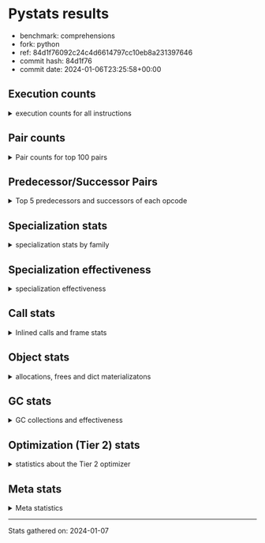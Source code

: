 
# Pystats results

- benchmark: comprehensions
- fork: python
- ref: 84d1f76092c24c4d6614797cc10eb8a231397646
- commit hash: 84d1f76
- commit date: 2024-01-06T23:25:58+00:00

## Execution counts

<details>
<summary> execution counts for all instructions </summary>

|Name | Count | Self | Cumulative | Miss ratio | 
|---|---:|---:|---:|---:|
| LOAD_FAST | 133,374,960 | 13.9% | 13.9% |  |
| FOR_ITER_LIST | 92,091,040 | 9.6% | 23.5% |  |
| JUMP_BACKWARD | 78,985,440 | 8.2% | 31.8% |  |
| STORE_FAST_LOAD_FAST | 72,427,760 | 7.6% | 39.3% |  |
| LOAD_ATTR_INSTANCE_VALUE | 68,823,020 | 7.2% | 46.5% |  |
| LIST_APPEND | 53,094,640 | 5.5% | 52.1% |  |
| LOAD_ATTR_METHOD_NO_DICT | 35,718,980 | 3.7% | 55.8% |  |
| CALL_METHOD_DESCRIPTOR_FAST | 35,389,420 | 3.7% | 59.5% |  |
| RESUME_CHECK | 24,251,240 | 2.5% | 62.0% |  |
| STORE_FAST | 21,637,120 | 2.3% | 64.3% |  |
| SWAP | 21,303,040 | 2.2% | 66.5% |  |
| CALL_PY_EXACT_ARGS | 19,988,700 | 2.1% | 68.6% |  |
| BINARY_SUBSCR_DICT | 17,695,140 | 1.8% | 70.4% |  |
| POP_JUMP_IF_TRUE | 17,367,120 | 1.8% | 72.2% |  |
| POP_JUMP_IF_FALSE | 16,056,320 | 1.7% | 73.9% |  |
| TO_BOOL_BOOL | 15,728,600 | 1.6% | 75.6% |  |
| POP_TOP | 14,418,740 | 1.5% | 77.1% |  |
| RETURN_VALUE | 14,092,600 | 1.5% | 78.5% |  |
| LOAD_ATTR_METHOD_WITH_VALUES | 14,090,180 | 1.5% | 80.0% |  |
| GET_ITER | 13,438,880 | 1.4% | 81.4% |  |
| LOAD_CONST | 12,461,440 | 1.3% | 82.7% |  |
| LOAD_FAST_LOAD_FAST | 12,141,440 | 1.3% | 84.0% |  |
| LOAD_GLOBAL_BUILTIN | 12,124,280 | 1.3% | 85.2% |  |
| MAP_ADD | 11,796,480 | 1.2% | 86.5% |  |
| INTERPRETER_EXIT | 9,830,700 | 1.0% | 87.5% |  |
| TO_BOOL_ALWAYS_TRUE | 9,584,560 | 1.0% | 88.5% | 45.3% |
| YIELD_VALUE | 9,503,200 | 1.0% | 89.5% |  |
| LOAD_GLOBAL_MODULE | 8,194,320 | 0.9% | 90.3% |  |
| TO_BOOL_NONE | 7,946,280 | 0.8% | 91.2% | 54.6% |
| LOAD_ATTR | 7,868,060 | 0.8% | 92.0% |  |
| COMPARE_OP | 7,866,560 | 0.8% | 92.8% |  |
| LOAD_FAST_AND_CLEAR | 7,866,240 | 0.8% | 93.6% |  |
| COPY | 7,864,320 | 0.8% | 94.5% |  |
| BUILD_LIST | 7,211,040 | 0.8% | 95.2% |  |
| CALL_LEN | 6,225,940 | 0.6% | 95.9% |  |
| COMPARE_OP_INT | 6,225,940 | 0.6% | 96.5% |  |
| BINARY_SUBSCR | 5,902,020 | 0.6% | 97.1% |  |
| MAKE_FUNCTION | 5,898,480 | 0.6% | 97.7% |  |
| RETURN_GENERATOR | 5,898,480 | 0.6% | 98.4% |  |
| BUILD_TUPLE | 5,898,480 | 0.6% | 99.0% |  |
| CALL_BUILTIN_O | 5,898,220 | 0.6% | 99.6% |  |
| STORE_ATTR_INSTANCE_VALUE | 994,380 | 0.1% | 99.7% |  |
| RETURN_CONST | 985,200 | 0.1% | 99.8% |  |
| BUILD_MAP | 655,360 | 0.1% | 99.9% |  |
| EXIT_INIT_CHECK | 329,560 | 0.0% | 99.9% |  |
| CALL_ALLOC_AND_ENTER_INIT | 329,560 | 0.0% | 99.9% |  |
| FOR_ITER_RANGE | 328,040 | 0.0% | 100.0% |  |
| CALL_METHOD_DESCRIPTOR_FAST_WITH_KEYWORDS | 327,660 | 0.0% | 100.0% |  |
| FOR_ITER_TUPLE | 4,280 | 0.0% | 100.0% |  |
| BINARY_OP_ADD_INT | 3,800 | 0.0% | 100.0% |  |
| BUILD_SLICE | 1,920 | 0.0% | 100.0% |  |
| CALL_LIST_APPEND | 1,900 | 0.0% | 100.0% |  |
| LOAD_DEREF | 960 | 0.0% | 100.0% |  |
| CALL | 940 | 0.0% | 100.0% |  |
| FOR_ITER_GEN | 700 | 0.0% | 100.0% |  |
| LOAD_GLOBAL | 560 | 0.0% | 100.0% |  |
| FOR_ITER | 520 | 0.0% | 100.0% |  |
| PUSH_NULL | 400 | 0.0% | 100.0% |  |
| STORE_ATTR | 360 | 0.0% | 100.0% |  |
| COPY_FREE_VARS | 320 | 0.0% | 100.0% |  |
| END_FOR | 240 | 0.0% | 100.0% |  |
| MAKE_CELL | 240 | 0.0% | 100.0% |  |
| SET_FUNCTION_ATTRIBUTE | 240 | 0.0% | 100.0% |  |
| RESUME | 200 | 0.0% | 100.0% |  |
| LOAD_ATTR_MODULE | 180 | 0.0% | 100.0% |  |
| CALL_FUNCTION_EX | 160 | 0.0% | 100.0% |  |
| TO_BOOL | 120 | 0.0% | 100.0% |  |
| BINARY_OP | 120 | 0.0% | 100.0% |  |
| CALL_BUILTIN_CLASS | 120 | 0.0% | 100.0% |  |
| NOP | 80 | 0.0% | 100.0% |  |
| CALL_INTRINSIC_1 | 80 | 0.0% | 100.0% |  |
| LIST_EXTEND | 80 | 0.0% | 100.0% |  |
| BINARY_OP_SUBTRACT_FLOAT | 60 | 0.0% | 100.0% |  |


</details>

## Pair counts

<details>
<summary> Pair counts for top 100 pairs </summary>

|Pair | Count | Self | Cumulative | 
|---|---:|---:|---:|
| JUMP_BACKWARD FOR_ITER_LIST | 78,654,020 | 8.2% | 8.2% |
| FOR_ITER_LIST STORE_FAST_LOAD_FAST | 72,427,660 | 7.6% | 15.8% |
| LIST_APPEND JUMP_BACKWARD | 53,094,640 | 5.5% | 21.3% |
| LOAD_FAST LOAD_ATTR_INSTANCE_VALUE | 51,117,720 | 5.3% | 26.6% |
| CALL_METHOD_DESCRIPTOR_FAST LIST_APPEND | 35,389,420 | 3.7% | 30.3% |
| LOAD_ATTR_METHOD_NO_DICT LOAD_FAST | 35,389,420 | 3.7% | 34.0% |
| LOAD_FAST CALL_METHOD_DESCRIPTOR_FAST | 35,389,400 | 3.7% | 37.7% |
| STORE_FAST_LOAD_FAST LOAD_ATTR_METHOD_NO_DICT | 35,389,400 | 3.7% | 41.4% |
| LOAD_ATTR_INSTANCE_VALUE LOAD_FAST | 17,694,660 | 1.8% | 43.3% |
| TO_BOOL_BOOL POP_JUMP_IF_FALSE | 15,728,600 | 1.6% | 44.9% |
| RESUME_CHECK LOAD_FAST | 14,090,660 | 1.5% | 46.4% |
| CALL_PY_EXACT_ARGS RESUME_CHECK | 14,090,240 | 1.5% | 47.8% |
| STORE_FAST LOAD_FAST | 13,438,800 | 1.4% | 49.3% |
| FOR_ITER_LIST STORE_FAST | 13,109,540 | 1.4% | 50.6% |
| MAP_ADD JUMP_BACKWARD | 11,796,480 | 1.2% | 51.9% |
| LOAD_FAST_LOAD_FAST LOAD_ATTR_INSTANCE_VALUE | 11,796,400 | 1.2% | 53.1% |
| LOAD_ATTR_INSTANCE_VALUE BINARY_SUBSCR_DICT | 11,796,400 | 1.2% | 54.3% |
| POP_JUMP_IF_TRUE LOAD_FAST | 9,502,800 | 1.0% | 55.3% |
| YIELD_VALUE INTERPRETER_EXIT | 9,502,740 | 1.0% | 56.3% |
| LOAD_ATTR_INSTANCE_VALUE YIELD_VALUE | 9,502,700 | 1.0% | 57.3% |
| TO_BOOL_ALWAYS_TRUE POP_JUMP_IF_TRUE | 9,502,660 | 1.0% | 58.3% |
| STORE_FAST_LOAD_FAST TO_BOOL_ALWAYS_TRUE | 9,502,640 | 1.0% | 59.3% |
| LOAD_ATTR_METHOD_WITH_VALUES LOAD_FAST | 8,191,960 | 0.9% | 60.1% |
| LOAD_FAST CALL_PY_EXACT_ARGS | 8,191,920 | 0.9% | 61.0% |
| STORE_FAST_LOAD_FAST TO_BOOL_NONE | 7,864,360 | 0.8% | 61.8% |
| LOAD_GLOBAL_MODULE LOAD_ATTR | 7,864,360 | 0.8% | 62.6% |
| TO_BOOL_NONE POP_JUMP_IF_TRUE | 7,864,360 | 0.8% | 63.4% |
| LOAD_ATTR COMPARE_OP | 7,864,340 | 0.8% | 64.3% |
| COMPARE_OP COPY | 7,864,320 | 0.8% | 65.1% |
| POP_JUMP_IF_TRUE JUMP_BACKWARD | 7,864,320 | 0.8% | 65.9% |
| RETURN_VALUE TO_BOOL_BOOL | 7,864,280 | 0.8% | 66.7% |
| COPY TO_BOOL_BOOL | 7,864,280 | 0.8% | 67.5% |
| STORE_FAST_LOAD_FAST LOAD_ATTR_METHOD_WITH_VALUES | 7,864,280 | 0.8% | 68.4% |
| LOAD_ATTR_INSTANCE_VALUE LOAD_GLOBAL_MODULE | 7,864,280 | 0.8% | 69.2% |
| GET_ITER LOAD_FAST_AND_CLEAR | 7,538,560 | 0.8% | 70.0% |
| LOAD_FAST_AND_CLEAR SWAP | 7,538,560 | 0.8% | 70.8% |
| SWAP FOR_ITER_LIST | 7,538,400 | 0.8% | 71.5% |
| LOAD_FAST GET_ITER | 7,536,720 | 0.8% | 72.3% |
| BUILD_LIST SWAP | 6,883,200 | 0.7% | 73.1% |
| SWAP BUILD_LIST | 6,883,200 | 0.7% | 73.8% |
| SWAP STORE_FAST | 6,225,920 | 0.6% | 74.4% |
| FOR_ITER_LIST SWAP | 6,225,920 | 0.6% | 75.1% |
| LOAD_FAST LOAD_ATTR_METHOD_WITH_VALUES | 6,225,840 | 0.6% | 75.7% |
| STORE_FAST_LOAD_FAST LOAD_ATTR_INSTANCE_VALUE | 5,908,640 | 0.6% | 76.3% |
| LOAD_FAST LOAD_CONST | 5,904,000 | 0.6% | 77.0% |
| LOAD_CONST MAKE_FUNCTION | 5,898,480 | 0.6% | 77.6% |
| POP_TOP RESUME_CHECK | 5,898,460 | 0.6% | 78.2% |
| LOAD_FAST FOR_ITER_LIST | 5,898,460 | 0.6% | 78.8% |
| GET_ITER CALL_PY_EXACT_ARGS | 5,898,440 | 0.6% | 79.4% |
| LOAD_GLOBAL_BUILTIN LOAD_CONST | 5,898,280 | 0.6% | 80.0% |
| CACHE POP_TOP | 5,898,260 | 0.6% | 80.6% |
| BINARY_SUBSCR BINARY_SUBSCR_DICT | 5,898,260 | 0.6% | 81.3% |
| MAKE_FUNCTION LOAD_FAST | 5,898,240 | 0.6% | 81.9% |
| BUILD_TUPLE LIST_APPEND | 5,898,240 | 0.6% | 82.5% |
| LOAD_CONST BINARY_SUBSCR | 5,898,240 | 0.6% | 83.1% |
| LOAD_FAST LIST_APPEND | 5,898,240 | 0.6% | 83.7% |
| LOAD_FAST MAP_ADD | 5,898,240 | 0.6% | 84.3% |
| POP_JUMP_IF_FALSE LOAD_FAST | 5,898,240 | 0.6% | 85.0% |
| STORE_FAST MAP_ADD | 5,898,240 | 0.6% | 85.6% |
| STORE_FAST_LOAD_FAST LOAD_FAST | 5,898,240 | 0.6% | 86.2% |
| RESUME_CHECK LOAD_GLOBAL_BUILTIN | 5,898,240 | 0.6% | 86.8% |
| BINARY_SUBSCR_DICT LIST_APPEND | 5,898,220 | 0.6% | 87.4% |
| CALL_BUILTIN_O RETURN_VALUE | 5,898,220 | 0.6% | 88.0% |
| CALL_LEN LOAD_FAST | 5,898,220 | 0.6% | 88.7% |
| CALL_PY_EXACT_ARGS RETURN_GENERATOR | 5,898,220 | 0.6% | 89.3% |
| COMPARE_OP_INT LOAD_FAST | 5,898,220 | 0.6% | 89.9% |
| LOAD_ATTR_INSTANCE_VALUE GET_ITER | 5,898,220 | 0.6% | 90.5% |
| LOAD_ATTR_INSTANCE_VALUE BUILD_TUPLE | 5,898,220 | 0.6% | 91.1% |
| LOAD_ATTR_METHOD_WITH_VALUES LOAD_FAST_LOAD_FAST | 5,898,220 | 0.6% | 91.7% |
| LOAD_GLOBAL_BUILTIN LOAD_FAST_LOAD_FAST | 5,898,220 | 0.6% | 92.3% |
| RETURN_GENERATOR CALL_BUILTIN_O | 5,898,200 | 0.6% | 93.0% |
| RETURN_VALUE LOAD_GLOBAL_BUILTIN | 5,898,200 | 0.6% | 93.6% |
| BINARY_SUBSCR_DICT CALL_LEN | 5,898,200 | 0.6% | 94.2% |
| BINARY_SUBSCR_DICT CALL_PY_EXACT_ARGS | 5,898,200 | 0.6% | 94.8% |
| LOAD_ATTR_INSTANCE_VALUE COMPARE_OP_INT | 5,898,200 | 0.6% | 95.4% |
| POP_TOP LOAD_FAST | 4,259,860 | 0.4% | 95.9% |
| POP_TOP JUMP_BACKWARD | 3,932,640 | 0.4% | 96.3% |
| RESUME_CHECK POP_TOP | 3,932,620 | 0.4% | 96.7% |
| POP_JUMP_IF_FALSE POP_TOP | 3,932,160 | 0.4% | 97.1% |
| POP_JUMP_IF_FALSE RETURN_VALUE | 3,932,160 | 0.4% | 97.5% |
| CACHE RESUME_CHECK | 3,932,140 | 0.4% | 97.9% |
| LOAD_ATTR_INSTANCE_VALUE RETURN_VALUE | 3,932,140 | 0.4% | 98.3% |
| POP_JUMP_IF_FALSE JUMP_BACKWARD | 2,293,760 | 0.2% | 98.6% |
| STORE_FAST STORE_FAST | 1,640,320 | 0.2% | 98.7% |
| BUILD_MAP SWAP | 655,360 | 0.1% | 98.8% |
| SWAP BUILD_MAP | 655,360 | 0.1% | 98.9% |
| LOAD_FAST STORE_ATTR_INSTANCE_VALUE | 655,280 | 0.1% | 98.9% |
| LOAD_FAST_LOAD_FAST STORE_ATTR_INSTANCE_VALUE | 338,920 | 0.0% | 99.0% |
| LOAD_CONST LOAD_FAST | 329,600 | 0.0% | 99.0% |
| EXIT_INIT_CHECK RETURN_VALUE | 329,560 | 0.0% | 99.0% |
| RETURN_CONST EXIT_INIT_CHECK | 329,560 | 0.0% | 99.1% |
| CALL_ALLOC_AND_ENTER_INIT RESUME_CHECK | 329,560 | 0.0% | 99.1% |
| RESUME_CHECK LOAD_FAST_LOAD_FAST | 329,560 | 0.0% | 99.2% |
| STORE_ATTR_INSTANCE_VALUE RETURN_CONST | 329,560 | 0.0% | 99.2% |
| LOAD_FAST LOAD_ATTR_METHOD_NO_DICT | 329,520 | 0.0% | 99.2% |
| STORE_FAST LOAD_GLOBAL_MODULE | 327,920 | 0.0% | 99.3% |
| FOR_ITER_LIST RETURN_CONST | 327,920 | 0.0% | 99.3% |
| JUMP_BACKWARD FOR_ITER_RANGE | 327,880 | 0.0% | 99.3% |
| FOR_ITER_RANGE STORE_FAST | 327,880 | 0.0% | 99.4% |
| LOAD_GLOBAL_BUILTIN LOAD_FAST | 327,780 | 0.0% | 99.4% |


</details>

## Predecessor/Successor Pairs

<details>
<summary> Top 5 predecessors and successors of each opcode </summary>

### CACHE

<details>
<summary> Successors and predecessors for CACHE </summary>

|Successors | Count | Percentage | 
|---|---:|---:|
| POP_TOP | 5,898,260 | 60.0% |
| RESUME_CHECK | 3,932,140 | 40.0% |
| MAKE_CELL | 240 | 0.0% |
| RESUME | 60 | 0.0% |


</details>

### BINARY_SUBSCR

<details>
<summary> Successors and predecessors for BINARY_SUBSCR </summary>

|Predecessors | Count | Percentage | 
|---|---:|---:|
| LOAD_CONST | 5,898,240 | 99.9% |
| BUILD_SLICE | 1,920 | 0.0% |
| BINARY_SUBSCR | 1,780 | 0.0% |
| LOAD_ATTR | 40 | 0.0% |
| LOAD_ATTR_INSTANCE_VALUE | 40 | 0.0% |

|Successors | Count | Percentage | 
|---|---:|---:|
| BINARY_SUBSCR_DICT | 5,898,260 | 99.9% |
| GET_ITER | 1,920 | 0.0% |
| BINARY_SUBSCR | 1,780 | 0.0% |
| CALL | 40 | 0.0% |
| LIST_APPEND | 20 | 0.0% |


</details>

### END_FOR

<details>
<summary> Successors and predecessors for END_FOR </summary>

|Predecessors | Count | Percentage | 
|---|---:|---:|
| RETURN_CONST | 240 | 100.0% |

|Successors | Count | Percentage | 
|---|---:|---:|
| JUMP_BACKWARD | 240 | 100.0% |


</details>

### EXIT_INIT_CHECK

<details>
<summary> Successors and predecessors for EXIT_INIT_CHECK </summary>

|Predecessors | Count | Percentage | 
|---|---:|---:|
| RETURN_CONST | 329,560 | 100.0% |

|Successors | Count | Percentage | 
|---|---:|---:|
| RETURN_VALUE | 329,560 | 100.0% |


</details>

### GET_ITER

<details>
<summary> Successors and predecessors for GET_ITER </summary>

|Predecessors | Count | Percentage | 
|---|---:|---:|
| LOAD_FAST | 7,536,720 | 56.1% |
| LOAD_ATTR_INSTANCE_VALUE | 5,898,220 | 43.9% |
| BINARY_SUBSCR | 1,920 | 0.0% |
| LOAD_CONST | 1,440 | 0.0% |
| LOAD_ATTR | 260 | 0.0% |

|Successors | Count | Percentage | 
|---|---:|---:|
| LOAD_FAST_AND_CLEAR | 7,538,560 | 56.1% |
| CALL_PY_EXACT_ARGS | 5,898,440 | 43.9% |
| FOR_ITER_TUPLE | 1,400 | 0.0% |
| FOR_ITER_GEN | 220 | 0.0% |
| FOR_ITER_RANGE | 120 | 0.0% |


</details>

### INTERPRETER_EXIT

<details>
<summary> Successors and predecessors for INTERPRETER_EXIT </summary>

|Predecessors | Count | Percentage | 
|---|---:|---:|
| YIELD_VALUE | 9,502,740 | 96.7% |
| RETURN_CONST | 327,720 | 3.3% |
| RETURN_VALUE | 240 | 0.0% |


</details>

### MAKE_FUNCTION

<details>
<summary> Successors and predecessors for MAKE_FUNCTION </summary>

|Predecessors | Count | Percentage | 
|---|---:|---:|
| LOAD_CONST | 5,898,480 | 100.0% |

|Successors | Count | Percentage | 
|---|---:|---:|
| LOAD_FAST | 5,898,240 | 100.0% |
| SET_FUNCTION_ATTRIBUTE | 240 | 0.0% |


</details>

### NOP

<details>
<summary> Successors and predecessors for NOP </summary>

|Predecessors | Count | Percentage | 
|---|---:|---:|
| POP_TOP | 80 | 100.0% |

|Successors | Count | Percentage | 
|---|---:|---:|
| LOAD_DEREF | 80 | 100.0% |


</details>

### POP_TOP

<details>
<summary> Successors and predecessors for POP_TOP </summary>

|Predecessors | Count | Percentage | 
|---|---:|---:|
| CACHE | 5,898,260 | 40.9% |
| RESUME_CHECK | 3,932,620 | 27.3% |
| POP_JUMP_IF_FALSE | 3,932,160 | 27.3% |
| RETURN_CONST | 327,680 | 2.3% |
| CALL_METHOD_DESCRIPTOR_FAST_WITH_KEYWORDS | 327,660 | 2.3% |

|Successors | Count | Percentage | 
|---|---:|---:|
| RESUME_CHECK | 5,898,460 | 40.9% |
| LOAD_FAST | 4,259,860 | 29.5% |
| JUMP_BACKWARD | 3,932,640 | 27.3% |
| RETURN_CONST | 327,680 | 2.3% |
| NOP | 80 | 0.0% |


</details>

### PUSH_NULL

<details>
<summary> Successors and predecessors for PUSH_NULL </summary>

|Predecessors | Count | Percentage | 
|---|---:|---:|
| LOAD_ATTR_MODULE | 180 | 45.0% |
| LOAD_DEREF | 160 | 40.0% |
| LOAD_ATTR | 60 | 15.0% |

|Successors | Count | Percentage | 
|---|---:|---:|
| CALL | 240 | 60.0% |
| LOAD_FAST | 160 | 40.0% |


</details>

### RETURN_GENERATOR

<details>
<summary> Successors and predecessors for RETURN_GENERATOR </summary>

|Predecessors | Count | Percentage | 
|---|---:|---:|
| CALL_PY_EXACT_ARGS | 5,898,220 | 100.0% |
| COPY_FREE_VARS | 240 | 0.0% |
| CALL | 20 | 0.0% |

|Successors | Count | Percentage | 
|---|---:|---:|
| CALL_BUILTIN_O | 5,898,200 | 100.0% |
| RETURN_VALUE | 240 | 0.0% |
| CALL | 40 | 0.0% |


</details>

### RETURN_VALUE

<details>
<summary> Successors and predecessors for RETURN_VALUE </summary>

|Predecessors | Count | Percentage | 
|---|---:|---:|
| CALL_BUILTIN_O | 5,898,220 | 41.9% |
| POP_JUMP_IF_FALSE | 3,932,160 | 27.9% |
| LOAD_ATTR_INSTANCE_VALUE | 3,932,140 | 27.9% |
| EXIT_INIT_CHECK | 329,560 | 2.3% |
| RETURN_GENERATOR | 240 | 0.0% |

|Successors | Count | Percentage | 
|---|---:|---:|
| TO_BOOL_BOOL | 7,864,280 | 55.8% |
| LOAD_GLOBAL_BUILTIN | 5,898,200 | 41.9% |
| STORE_FAST | 327,740 | 2.3% |
| CALL_LIST_APPEND | 1,880 | 0.0% |
| INTERPRETER_EXIT | 240 | 0.0% |


</details>

### TO_BOOL

<details>
<summary> Successors and predecessors for TO_BOOL </summary>

|Predecessors | Count | Percentage | 
|---|---:|---:|
| RETURN_VALUE | 40 | 33.3% |
| COPY | 40 | 33.3% |
| STORE_FAST_LOAD_FAST | 40 | 33.3% |

|Successors | Count | Percentage | 
|---|---:|---:|
| POP_JUMP_IF_FALSE | 40 | 33.3% |
| TO_BOOL_BOOL | 40 | 33.3% |
| POP_JUMP_IF_TRUE | 20 | 16.7% |
| TO_BOOL_NONE | 20 | 16.7% |


</details>

### BINARY_OP

<details>
<summary> Successors and predecessors for BINARY_OP </summary>

|Predecessors | Count | Percentage | 
|---|---:|---:|
| LOAD_CONST | 80 | 66.7% |
| LOAD_FAST | 40 | 33.3% |

|Successors | Count | Percentage | 
|---|---:|---:|
| BINARY_OP_ADD_INT | 40 | 33.3% |
| RETURN_VALUE | 20 | 16.7% |
| BUILD_SLICE | 20 | 16.7% |
| STORE_FAST | 20 | 16.7% |
| BINARY_OP_SUBTRACT_FLOAT | 20 | 16.7% |


</details>

### BUILD_LIST

<details>
<summary> Successors and predecessors for BUILD_LIST </summary>

|Predecessors | Count | Percentage | 
|---|---:|---:|
| SWAP | 6,883,200 | 95.5% |
| STORE_ATTR_INSTANCE_VALUE | 327,660 | 4.5% |
| LOAD_FAST | 80 | 0.0% |
| STORE_FAST | 80 | 0.0% |
| STORE_ATTR | 20 | 0.0% |

|Successors | Count | Percentage | 
|---|---:|---:|
| SWAP | 6,883,200 | 95.5% |
| LOAD_FAST | 327,680 | 4.5% |
| LOAD_DEREF | 80 | 0.0% |
| STORE_FAST | 80 | 0.0% |


</details>

### BUILD_MAP

<details>
<summary> Successors and predecessors for BUILD_MAP </summary>

|Predecessors | Count | Percentage | 
|---|---:|---:|
| SWAP | 655,360 | 100.0% |

|Successors | Count | Percentage | 
|---|---:|---:|
| SWAP | 655,360 | 100.0% |


</details>

### BUILD_SLICE

<details>
<summary> Successors and predecessors for BUILD_SLICE </summary>

|Predecessors | Count | Percentage | 
|---|---:|---:|
| BINARY_OP_ADD_INT | 1,900 | 99.0% |
| BINARY_OP | 20 | 1.0% |

|Successors | Count | Percentage | 
|---|---:|---:|
| BINARY_SUBSCR | 1,920 | 100.0% |


</details>

### BUILD_TUPLE

<details>
<summary> Successors and predecessors for BUILD_TUPLE </summary>

|Predecessors | Count | Percentage | 
|---|---:|---:|
| LOAD_ATTR_INSTANCE_VALUE | 5,898,220 | 100.0% |
| LOAD_FAST | 240 | 0.0% |
| LOAD_ATTR | 20 | 0.0% |

|Successors | Count | Percentage | 
|---|---:|---:|
| LIST_APPEND | 5,898,240 | 100.0% |
| LOAD_CONST | 240 | 0.0% |


</details>

### CALL

<details>
<summary> Successors and predecessors for CALL </summary>

|Predecessors | Count | Percentage | 
|---|---:|---:|
| PUSH_NULL | 240 | 25.5% |
| LOAD_FAST | 240 | 25.5% |
| CALL | 80 | 8.5% |
| BINARY_SUBSCR | 40 | 4.3% |
| GET_ITER | 40 | 4.3% |

|Successors | Count | Percentage | 
|---|---:|---:|
| POP_TOP | 120 | 12.8% |
| STORE_FAST | 120 | 12.8% |
| LOAD_FAST | 100 | 10.6% |
| CALL_PY_EXACT_ARGS | 100 | 10.6% |
| CALL | 80 | 8.5% |


</details>

### CALL_FUNCTION_EX

<details>
<summary> Successors and predecessors for CALL_FUNCTION_EX </summary>

|Predecessors | Count | Percentage | 
|---|---:|---:|
| CALL_INTRINSIC_1 | 80 | 50.0% |
| LOAD_FAST | 80 | 50.0% |

|Successors | Count | Percentage | 
|---|---:|---:|
| COPY_FREE_VARS | 80 | 50.0% |
| RESUME_CHECK | 60 | 37.5% |
| RESUME | 20 | 12.5% |


</details>

### CALL_INTRINSIC_1

<details>
<summary> Successors and predecessors for CALL_INTRINSIC_1 </summary>

|Predecessors | Count | Percentage | 
|---|---:|---:|
| LIST_EXTEND | 80 | 100.0% |

|Successors | Count | Percentage | 
|---|---:|---:|
| CALL_FUNCTION_EX | 80 | 100.0% |


</details>

### COMPARE_OP

<details>
<summary> Successors and predecessors for COMPARE_OP </summary>

|Predecessors | Count | Percentage | 
|---|---:|---:|
| LOAD_ATTR | 7,864,340 | 100.0% |
| COMPARE_OP | 2,120 | 0.0% |
| LOAD_CONST | 80 | 0.0% |
| LOAD_ATTR_INSTANCE_VALUE | 20 | 0.0% |

|Successors | Count | Percentage | 
|---|---:|---:|
| COPY | 7,864,320 | 100.0% |
| COMPARE_OP | 2,120 | 0.0% |
| COMPARE_OP_INT | 60 | 0.0% |
| LOAD_FAST | 20 | 0.0% |
| POP_JUMP_IF_FALSE | 20 | 0.0% |


</details>

### COPY

<details>
<summary> Successors and predecessors for COPY </summary>

|Predecessors | Count | Percentage | 
|---|---:|---:|
| COMPARE_OP | 7,864,320 | 100.0% |

|Successors | Count | Percentage | 
|---|---:|---:|
| TO_BOOL_BOOL | 7,864,280 | 100.0% |
| TO_BOOL | 40 | 0.0% |


</details>

### COPY_FREE_VARS

<details>
<summary> Successors and predecessors for COPY_FREE_VARS </summary>

|Predecessors | Count | Percentage | 
|---|---:|---:|
| CALL_PY_EXACT_ARGS | 240 | 75.0% |
| CALL_FUNCTION_EX | 80 | 25.0% |

|Successors | Count | Percentage | 
|---|---:|---:|
| RETURN_GENERATOR | 240 | 75.0% |
| RESUME_CHECK | 60 | 18.8% |
| RESUME | 20 | 6.2% |


</details>

### FOR_ITER

<details>
<summary> Successors and predecessors for FOR_ITER </summary>

|Predecessors | Count | Percentage | 
|---|---:|---:|
| JUMP_BACKWARD | 240 | 46.2% |
| SWAP | 160 | 30.8% |
| GET_ITER | 100 | 19.2% |
| LOAD_FAST | 20 | 3.8% |

|Successors | Count | Percentage | 
|---|---:|---:|
| STORE_FAST | 160 | 30.8% |
| FOR_ITER_LIST | 160 | 30.8% |
| STORE_FAST_LOAD_FAST | 100 | 19.2% |
| FOR_ITER_RANGE | 40 | 7.7% |
| FOR_ITER_TUPLE | 40 | 7.7% |


</details>

### JUMP_BACKWARD

<details>
<summary> Successors and predecessors for JUMP_BACKWARD </summary>

|Predecessors | Count | Percentage | 
|---|---:|---:|
| LIST_APPEND | 53,094,640 | 67.2% |
| MAP_ADD | 11,796,480 | 14.9% |
| POP_JUMP_IF_TRUE | 7,864,320 | 10.0% |
| POP_TOP | 3,932,640 | 5.0% |
| POP_JUMP_IF_FALSE | 2,293,760 | 2.9% |

|Successors | Count | Percentage | 
|---|---:|---:|
| FOR_ITER_LIST | 78,654,020 | 99.6% |
| FOR_ITER_RANGE | 327,880 | 0.4% |
| FOR_ITER_TUPLE | 2,840 | 0.0% |
| FOR_ITER_GEN | 460 | 0.0% |
| FOR_ITER | 240 | 0.0% |


</details>

### LIST_APPEND

<details>
<summary> Successors and predecessors for LIST_APPEND </summary>

|Predecessors | Count | Percentage | 
|---|---:|---:|
| CALL_METHOD_DESCRIPTOR_FAST | 35,389,420 | 66.7% |
| BUILD_TUPLE | 5,898,240 | 11.1% |
| LOAD_FAST | 5,898,240 | 11.1% |
| BINARY_SUBSCR_DICT | 5,898,220 | 11.1% |
| LOAD_ATTR_INSTANCE_VALUE | 10,460 | 0.0% |

|Successors | Count | Percentage | 
|---|---:|---:|
| JUMP_BACKWARD | 53,094,640 | 100.0% |


</details>

### LIST_EXTEND

<details>
<summary> Successors and predecessors for LIST_EXTEND </summary>

|Predecessors | Count | Percentage | 
|---|---:|---:|
| LOAD_DEREF | 80 | 100.0% |

|Successors | Count | Percentage | 
|---|---:|---:|
| CALL_INTRINSIC_1 | 80 | 100.0% |


</details>

### LOAD_ATTR

<details>
<summary> Successors and predecessors for LOAD_ATTR </summary>

|Predecessors | Count | Percentage | 
|---|---:|---:|
| LOAD_GLOBAL_MODULE | 7,864,360 | 100.0% |
| LOAD_ATTR | 2,140 | 0.0% |
| LOAD_DEREF | 720 | 0.0% |
| LOAD_FAST | 520 | 0.0% |
| STORE_FAST_LOAD_FAST | 160 | 0.0% |

|Successors | Count | Percentage | 
|---|---:|---:|
| COMPARE_OP | 7,864,340 | 100.0% |
| LOAD_ATTR | 2,140 | 0.0% |
| LOAD_FAST | 600 | 0.0% |
| GET_ITER | 260 | 0.0% |
| LOAD_ATTR_INSTANCE_VALUE | 260 | 0.0% |


</details>

### LOAD_CONST

<details>
<summary> Successors and predecessors for LOAD_CONST </summary>

|Predecessors | Count | Percentage | 
|---|---:|---:|
| LOAD_FAST | 5,904,000 | 47.4% |
| LOAD_GLOBAL_BUILTIN | 5,898,280 | 47.3% |
| CALL_LEN | 327,720 | 2.6% |
| LOAD_GLOBAL_MODULE | 327,660 | 2.6% |
| LOAD_CONST | 1,920 | 0.0% |

|Successors | Count | Percentage | 
|---|---:|---:|
| MAKE_FUNCTION | 5,898,480 | 47.3% |
| BINARY_SUBSCR | 5,898,240 | 47.3% |
| LOAD_FAST | 329,600 | 2.6% |
| COMPARE_OP_INT | 327,680 | 2.6% |
| BINARY_OP_ADD_INT | 3,760 | 0.0% |


</details>

### LOAD_DEREF

<details>
<summary> Successors and predecessors for LOAD_DEREF </summary>

|Predecessors | Count | Percentage | 
|---|---:|---:|
| STORE_FAST | 480 | 50.0% |
| SET_FUNCTION_ATTRIBUTE | 240 | 25.0% |
| NOP | 80 | 8.3% |
| BUILD_LIST | 80 | 8.3% |
| RESUME_CHECK | 60 | 6.2% |

|Successors | Count | Percentage | 
|---|---:|---:|
| LOAD_ATTR | 720 | 75.0% |
| PUSH_NULL | 160 | 16.7% |
| LIST_EXTEND | 80 | 8.3% |


</details>

### LOAD_FAST

<details>
<summary> Successors and predecessors for LOAD_FAST </summary>

|Predecessors | Count | Percentage | 
|---|---:|---:|
| LOAD_ATTR_METHOD_NO_DICT | 35,389,420 | 26.5% |
| LOAD_ATTR_INSTANCE_VALUE | 17,694,660 | 13.3% |
| RESUME_CHECK | 14,090,660 | 10.6% |
| STORE_FAST | 13,438,800 | 10.1% |
| POP_JUMP_IF_TRUE | 9,502,800 | 7.1% |

|Successors | Count | Percentage | 
|---|---:|---:|
| LOAD_ATTR_INSTANCE_VALUE | 51,117,720 | 38.3% |
| CALL_METHOD_DESCRIPTOR_FAST | 35,389,400 | 26.5% |
| CALL_PY_EXACT_ARGS | 8,191,920 | 6.1% |
| GET_ITER | 7,536,720 | 5.7% |
| LOAD_ATTR_METHOD_WITH_VALUES | 6,225,840 | 4.7% |


</details>

### LOAD_FAST_AND_CLEAR

<details>
<summary> Successors and predecessors for LOAD_FAST_AND_CLEAR </summary>

|Predecessors | Count | Percentage | 
|---|---:|---:|
| GET_ITER | 7,538,560 | 95.8% |
| LOAD_FAST_AND_CLEAR | 327,680 | 4.2% |

|Successors | Count | Percentage | 
|---|---:|---:|
| SWAP | 7,538,560 | 95.8% |
| LOAD_FAST_AND_CLEAR | 327,680 | 4.2% |


</details>

### LOAD_FAST_LOAD_FAST

<details>
<summary> Successors and predecessors for LOAD_FAST_LOAD_FAST </summary>

|Predecessors | Count | Percentage | 
|---|---:|---:|
| LOAD_ATTR_METHOD_WITH_VALUES | 5,898,220 | 48.6% |
| LOAD_GLOBAL_BUILTIN | 5,898,220 | 48.6% |
| RESUME_CHECK | 329,560 | 2.7% |
| STORE_ATTR_INSTANCE_VALUE | 9,500 | 0.1% |
| LOAD_FAST_LOAD_FAST | 3,840 | 0.0% |

|Successors | Count | Percentage | 
|---|---:|---:|
| LOAD_ATTR_INSTANCE_VALUE | 11,796,400 | 97.2% |
| STORE_ATTR_INSTANCE_VALUE | 338,920 | 2.8% |
| LOAD_FAST_LOAD_FAST | 3,840 | 0.0% |
| CALL_ALLOC_AND_ENTER_INIT | 1,880 | 0.0% |
| STORE_ATTR | 280 | 0.0% |


</details>

### LOAD_GLOBAL

<details>
<summary> Successors and predecessors for LOAD_GLOBAL </summary>

|Predecessors | Count | Percentage | 
|---|---:|---:|
| STORE_FAST | 240 | 42.9% |
| RETURN_VALUE | 80 | 14.3% |
| FOR_ITER_RANGE | 80 | 14.3% |
| LOAD_ATTR | 40 | 7.1% |
| RESUME | 40 | 7.1% |

|Successors | Count | Percentage | 
|---|---:|---:|
| LOAD_GLOBAL_MODULE | 160 | 28.6% |
| LOAD_GLOBAL_BUILTIN | 120 | 21.4% |
| LOAD_ATTR | 80 | 14.3% |
| LOAD_CONST | 60 | 10.7% |
| LOAD_FAST | 60 | 10.7% |


</details>

### MAKE_CELL

<details>
<summary> Successors and predecessors for MAKE_CELL </summary>

|Predecessors | Count | Percentage | 
|---|---:|---:|
| CACHE | 240 | 100.0% |

|Successors | Count | Percentage | 
|---|---:|---:|
| RESUME_CHECK | 240 | 100.0% |


</details>

### MAP_ADD

<details>
<summary> Successors and predecessors for MAP_ADD </summary>

|Predecessors | Count | Percentage | 
|---|---:|---:|
| LOAD_FAST | 5,898,240 | 50.0% |
| STORE_FAST | 5,898,240 | 50.0% |

|Successors | Count | Percentage | 
|---|---:|---:|
| JUMP_BACKWARD | 11,796,480 | 100.0% |


</details>

### POP_JUMP_IF_FALSE

<details>
<summary> Successors and predecessors for POP_JUMP_IF_FALSE </summary>

|Predecessors | Count | Percentage | 
|---|---:|---:|
| TO_BOOL_BOOL | 15,728,600 | 98.0% |
| COMPARE_OP_INT | 327,660 | 2.0% |
| TO_BOOL | 40 | 0.0% |
| COMPARE_OP | 20 | 0.0% |

|Successors | Count | Percentage | 
|---|---:|---:|
| LOAD_FAST | 5,898,240 | 36.7% |
| POP_TOP | 3,932,160 | 24.5% |
| RETURN_VALUE | 3,932,160 | 24.5% |
| JUMP_BACKWARD | 2,293,760 | 14.3% |


</details>

### POP_JUMP_IF_TRUE

<details>
<summary> Successors and predecessors for POP_JUMP_IF_TRUE </summary>

|Predecessors | Count | Percentage | 
|---|---:|---:|
| TO_BOOL_ALWAYS_TRUE | 9,502,660 | 54.7% |
| TO_BOOL_NONE | 7,864,360 | 45.3% |
| COMPARE_OP_INT | 60 | 0.0% |
| TO_BOOL | 20 | 0.0% |
| COMPARE_OP | 20 | 0.0% |

|Successors | Count | Percentage | 
|---|---:|---:|
| LOAD_FAST | 9,502,800 | 54.7% |
| JUMP_BACKWARD | 7,864,320 | 45.3% |


</details>

### RETURN_CONST

<details>
<summary> Successors and predecessors for RETURN_CONST </summary>

|Predecessors | Count | Percentage | 
|---|---:|---:|
| STORE_ATTR_INSTANCE_VALUE | 329,560 | 33.5% |
| FOR_ITER_LIST | 327,920 | 33.3% |
| POP_TOP | 327,680 | 33.3% |
| STORE_ATTR | 40 | 0.0% |

|Successors | Count | Percentage | 
|---|---:|---:|
| EXIT_INIT_CHECK | 329,560 | 33.5% |
| INTERPRETER_EXIT | 327,720 | 33.3% |
| POP_TOP | 327,680 | 33.3% |
| END_FOR | 240 | 0.0% |


</details>

### SET_FUNCTION_ATTRIBUTE

<details>
<summary> Successors and predecessors for SET_FUNCTION_ATTRIBUTE </summary>

|Predecessors | Count | Percentage | 
|---|---:|---:|
| MAKE_FUNCTION | 240 | 100.0% |

|Successors | Count | Percentage | 
|---|---:|---:|
| LOAD_DEREF | 240 | 100.0% |


</details>

### STORE_ATTR

<details>
<summary> Successors and predecessors for STORE_ATTR </summary>

|Predecessors | Count | Percentage | 
|---|---:|---:|
| LOAD_FAST_LOAD_FAST | 280 | 77.8% |
| LOAD_FAST | 80 | 22.2% |

|Successors | Count | Percentage | 
|---|---:|---:|
| STORE_ATTR_INSTANCE_VALUE | 180 | 50.0% |
| LOAD_FAST_LOAD_FAST | 100 | 27.8% |
| RETURN_CONST | 40 | 11.1% |
| BUILD_LIST | 20 | 5.6% |
| LOAD_FAST | 20 | 5.6% |


</details>

### STORE_FAST

<details>
<summary> Successors and predecessors for STORE_FAST </summary>

|Predecessors | Count | Percentage | 
|---|---:|---:|
| FOR_ITER_LIST | 13,109,540 | 60.6% |
| SWAP | 6,225,920 | 28.8% |
| STORE_FAST | 1,640,320 | 7.6% |
| FOR_ITER_RANGE | 327,880 | 1.5% |
| RETURN_VALUE | 327,740 | 1.5% |

|Successors | Count | Percentage | 
|---|---:|---:|
| LOAD_FAST | 13,438,800 | 62.1% |
| MAP_ADD | 5,898,240 | 27.3% |
| STORE_FAST | 1,640,320 | 7.6% |
| LOAD_GLOBAL_MODULE | 327,920 | 1.5% |
| LOAD_GLOBAL_BUILTIN | 327,680 | 1.5% |


</details>

### STORE_FAST_LOAD_FAST

<details>
<summary> Successors and predecessors for STORE_FAST_LOAD_FAST </summary>

|Predecessors | Count | Percentage | 
|---|---:|---:|
| FOR_ITER_LIST | 72,427,660 | 100.0% |
| FOR_ITER | 100 | 0.0% |

|Successors | Count | Percentage | 
|---|---:|---:|
| LOAD_ATTR_METHOD_NO_DICT | 35,389,400 | 48.9% |
| TO_BOOL_ALWAYS_TRUE | 9,502,640 | 13.1% |
| TO_BOOL_NONE | 7,864,360 | 10.9% |
| LOAD_ATTR_METHOD_WITH_VALUES | 7,864,280 | 10.9% |
| LOAD_ATTR_INSTANCE_VALUE | 5,908,640 | 8.2% |


</details>

### SWAP

<details>
<summary> Successors and predecessors for SWAP </summary>

|Predecessors | Count | Percentage | 
|---|---:|---:|
| LOAD_FAST_AND_CLEAR | 7,538,560 | 35.4% |
| BUILD_LIST | 6,883,200 | 32.3% |
| FOR_ITER_LIST | 6,225,920 | 29.2% |
| BUILD_MAP | 655,360 | 3.1% |

|Successors | Count | Percentage | 
|---|---:|---:|
| FOR_ITER_LIST | 7,538,400 | 35.4% |
| BUILD_LIST | 6,883,200 | 32.3% |
| STORE_FAST | 6,225,920 | 29.2% |
| BUILD_MAP | 655,360 | 3.1% |
| FOR_ITER | 160 | 0.0% |


</details>

### YIELD_VALUE

<details>
<summary> Successors and predecessors for YIELD_VALUE </summary>

|Predecessors | Count | Percentage | 
|---|---:|---:|
| LOAD_ATTR_INSTANCE_VALUE | 9,502,700 | 100.0% |
| BINARY_SUBSCR_DICT | 480 | 0.0% |
| LOAD_ATTR | 20 | 0.0% |

|Successors | Count | Percentage | 
|---|---:|---:|
| INTERPRETER_EXIT | 9,502,740 | 100.0% |
| STORE_FAST | 460 | 0.0% |


</details>

### RESUME

<details>
<summary> Successors and predecessors for RESUME </summary>

|Predecessors | Count | Percentage | 
|---|---:|---:|
| CALL | 80 | 40.0% |
| CACHE | 60 | 30.0% |
| POP_TOP | 20 | 10.0% |
| CALL_FUNCTION_EX | 20 | 10.0% |
| COPY_FREE_VARS | 20 | 10.0% |

|Successors | Count | Percentage | 
|---|---:|---:|
| LOAD_FAST | 60 | 30.0% |
| LOAD_FAST_LOAD_FAST | 40 | 20.0% |
| LOAD_GLOBAL | 40 | 20.0% |
| POP_TOP | 20 | 10.0% |
| LOAD_CONST | 20 | 10.0% |


</details>

### BINARY_OP_ADD_INT

<details>
<summary> Successors and predecessors for BINARY_OP_ADD_INT </summary>

|Predecessors | Count | Percentage | 
|---|---:|---:|
| LOAD_CONST | 3,760 | 98.9% |
| BINARY_OP | 40 | 1.1% |

|Successors | Count | Percentage | 
|---|---:|---:|
| BUILD_SLICE | 1,900 | 50.0% |
| STORE_FAST | 1,900 | 50.0% |


</details>

### BINARY_OP_SUBTRACT_FLOAT

<details>
<summary> Successors and predecessors for BINARY_OP_SUBTRACT_FLOAT </summary>

|Predecessors | Count | Percentage | 
|---|---:|---:|
| LOAD_FAST | 40 | 66.7% |
| BINARY_OP | 20 | 33.3% |

|Successors | Count | Percentage | 
|---|---:|---:|
| RETURN_VALUE | 60 | 100.0% |


</details>

### BINARY_SUBSCR_DICT

<details>
<summary> Successors and predecessors for BINARY_SUBSCR_DICT </summary>

|Predecessors | Count | Percentage | 
|---|---:|---:|
| LOAD_ATTR_INSTANCE_VALUE | 11,796,400 | 66.7% |
| BINARY_SUBSCR | 5,898,260 | 33.3% |
| LOAD_FAST | 480 | 0.0% |

|Successors | Count | Percentage | 
|---|---:|---:|
| LIST_APPEND | 5,898,220 | 33.3% |
| CALL_LEN | 5,898,200 | 33.3% |
| CALL_PY_EXACT_ARGS | 5,898,200 | 33.3% |
| YIELD_VALUE | 480 | 0.0% |
| CALL | 40 | 0.0% |


</details>

### CALL_ALLOC_AND_ENTER_INIT

<details>
<summary> Successors and predecessors for CALL_ALLOC_AND_ENTER_INIT </summary>

|Predecessors | Count | Percentage | 
|---|---:|---:|
| LOAD_FAST | 327,640 | 99.4% |
| LOAD_FAST_LOAD_FAST | 1,880 | 0.6% |
| CALL | 40 | 0.0% |

|Successors | Count | Percentage | 
|---|---:|---:|
| RESUME_CHECK | 329,560 | 100.0% |


</details>

### CALL_BUILTIN_CLASS

<details>
<summary> Successors and predecessors for CALL_BUILTIN_CLASS </summary>

|Predecessors | Count | Percentage | 
|---|---:|---:|
| CALL | 40 | 33.3% |
| LOAD_CONST | 40 | 33.3% |
| LOAD_FAST | 40 | 33.3% |

|Successors | Count | Percentage | 
|---|---:|---:|
| GET_ITER | 60 | 50.0% |
| STORE_FAST | 60 | 50.0% |


</details>

### CALL_BUILTIN_O

<details>
<summary> Successors and predecessors for CALL_BUILTIN_O </summary>

|Predecessors | Count | Percentage | 
|---|---:|---:|
| RETURN_GENERATOR | 5,898,200 | 100.0% |
| CALL | 20 | 0.0% |

|Successors | Count | Percentage | 
|---|---:|---:|
| RETURN_VALUE | 5,898,220 | 100.0% |


</details>

### CALL_LEN

<details>
<summary> Successors and predecessors for CALL_LEN </summary>

|Predecessors | Count | Percentage | 
|---|---:|---:|
| BINARY_SUBSCR_DICT | 5,898,200 | 94.7% |
| LOAD_ATTR_INSTANCE_VALUE | 327,640 | 5.3% |
| CALL | 60 | 0.0% |
| LOAD_FAST | 40 | 0.0% |

|Successors | Count | Percentage | 
|---|---:|---:|
| LOAD_FAST | 5,898,220 | 94.7% |
| LOAD_CONST | 327,720 | 5.3% |


</details>

### CALL_LIST_APPEND

<details>
<summary> Successors and predecessors for CALL_LIST_APPEND </summary>

|Predecessors | Count | Percentage | 
|---|---:|---:|
| RETURN_VALUE | 1,880 | 98.9% |
| CALL | 20 | 1.1% |

|Successors | Count | Percentage | 
|---|---:|---:|
| LOAD_FAST | 1,900 | 100.0% |


</details>

### CALL_METHOD_DESCRIPTOR_FAST

<details>
<summary> Successors and predecessors for CALL_METHOD_DESCRIPTOR_FAST </summary>

|Predecessors | Count | Percentage | 
|---|---:|---:|
| LOAD_FAST | 35,389,400 | 100.0% |
| CALL | 20 | 0.0% |

|Successors | Count | Percentage | 
|---|---:|---:|
| LIST_APPEND | 35,389,420 | 100.0% |


</details>

### CALL_METHOD_DESCRIPTOR_FAST_WITH_KEYWORDS

<details>
<summary> Successors and predecessors for CALL_METHOD_DESCRIPTOR_FAST_WITH_KEYWORDS </summary>

|Predecessors | Count | Percentage | 
|---|---:|---:|
| LOAD_ATTR_METHOD_NO_DICT | 327,640 | 100.0% |
| CALL | 20 | 0.0% |

|Successors | Count | Percentage | 
|---|---:|---:|
| POP_TOP | 327,660 | 100.0% |


</details>

### CALL_PY_EXACT_ARGS

<details>
<summary> Successors and predecessors for CALL_PY_EXACT_ARGS </summary>

|Predecessors | Count | Percentage | 
|---|---:|---:|
| LOAD_FAST | 8,191,920 | 41.0% |
| GET_ITER | 5,898,440 | 29.5% |
| BINARY_SUBSCR_DICT | 5,898,200 | 29.5% |
| CALL | 100 | 0.0% |
| LOAD_GLOBAL_MODULE | 40 | 0.0% |

|Successors | Count | Percentage | 
|---|---:|---:|
| RESUME_CHECK | 14,090,240 | 70.5% |
| RETURN_GENERATOR | 5,898,220 | 29.5% |
| COPY_FREE_VARS | 240 | 0.0% |


</details>

### COMPARE_OP_INT

<details>
<summary> Successors and predecessors for COMPARE_OP_INT </summary>

|Predecessors | Count | Percentage | 
|---|---:|---:|
| LOAD_ATTR_INSTANCE_VALUE | 5,898,200 | 94.7% |
| LOAD_CONST | 327,680 | 5.3% |
| COMPARE_OP | 60 | 0.0% |

|Successors | Count | Percentage | 
|---|---:|---:|
| LOAD_FAST | 5,898,220 | 94.7% |
| POP_JUMP_IF_FALSE | 327,660 | 5.3% |
| POP_JUMP_IF_TRUE | 60 | 0.0% |


</details>

### FOR_ITER_GEN

<details>
<summary> Successors and predecessors for FOR_ITER_GEN </summary>

|Predecessors | Count | Percentage | 
|---|---:|---:|
| JUMP_BACKWARD | 460 | 65.7% |
| GET_ITER | 220 | 31.4% |
| FOR_ITER | 20 | 2.9% |

|Successors | Count | Percentage | 
|---|---:|---:|
| RESUME_CHECK | 480 | 68.6% |
| POP_TOP | 220 | 31.4% |


</details>

### FOR_ITER_LIST

<details>
<summary> Successors and predecessors for FOR_ITER_LIST </summary>

|Predecessors | Count | Percentage | 
|---|---:|---:|
| JUMP_BACKWARD | 78,654,020 | 85.4% |
| SWAP | 7,538,400 | 8.2% |
| LOAD_FAST | 5,898,460 | 6.4% |
| FOR_ITER | 160 | 0.0% |

|Successors | Count | Percentage | 
|---|---:|---:|
| STORE_FAST_LOAD_FAST | 72,427,660 | 78.6% |
| STORE_FAST | 13,109,540 | 14.2% |
| SWAP | 6,225,920 | 6.8% |
| RETURN_CONST | 327,920 | 0.4% |


</details>

### FOR_ITER_RANGE

<details>
<summary> Successors and predecessors for FOR_ITER_RANGE </summary>

|Predecessors | Count | Percentage | 
|---|---:|---:|
| JUMP_BACKWARD | 327,880 | 100.0% |
| GET_ITER | 120 | 0.0% |
| FOR_ITER | 40 | 0.0% |

|Successors | Count | Percentage | 
|---|---:|---:|
| STORE_FAST | 327,880 | 100.0% |
| LOAD_GLOBAL | 80 | 0.0% |
| LOAD_GLOBAL_BUILTIN | 40 | 0.0% |
| LOAD_GLOBAL_MODULE | 40 | 0.0% |


</details>

### FOR_ITER_TUPLE

<details>
<summary> Successors and predecessors for FOR_ITER_TUPLE </summary>

|Predecessors | Count | Percentage | 
|---|---:|---:|
| JUMP_BACKWARD | 2,840 | 66.4% |
| GET_ITER | 1,400 | 32.7% |
| FOR_ITER | 40 | 0.9% |

|Successors | Count | Percentage | 
|---|---:|---:|
| STORE_FAST | 2,840 | 66.4% |
| JUMP_BACKWARD | 1,440 | 33.6% |


</details>

### LOAD_ATTR_INSTANCE_VALUE

<details>
<summary> Successors and predecessors for LOAD_ATTR_INSTANCE_VALUE </summary>

|Predecessors | Count | Percentage | 
|---|---:|---:|
| LOAD_FAST | 51,117,720 | 74.3% |
| LOAD_FAST_LOAD_FAST | 11,796,400 | 17.1% |
| STORE_FAST_LOAD_FAST | 5,908,640 | 8.6% |
| LOAD_ATTR | 260 | 0.0% |

|Successors | Count | Percentage | 
|---|---:|---:|
| LOAD_FAST | 17,694,660 | 25.7% |
| BINARY_SUBSCR_DICT | 11,796,400 | 17.1% |
| YIELD_VALUE | 9,502,700 | 13.8% |
| LOAD_GLOBAL_MODULE | 7,864,280 | 11.4% |
| GET_ITER | 5,898,220 | 8.6% |


</details>

### LOAD_ATTR_METHOD_NO_DICT

<details>
<summary> Successors and predecessors for LOAD_ATTR_METHOD_NO_DICT </summary>

|Predecessors | Count | Percentage | 
|---|---:|---:|
| STORE_FAST_LOAD_FAST | 35,389,400 | 99.1% |
| LOAD_FAST | 329,520 | 0.9% |
| LOAD_ATTR | 60 | 0.0% |

|Successors | Count | Percentage | 
|---|---:|---:|
| LOAD_FAST | 35,389,420 | 99.1% |
| CALL_METHOD_DESCRIPTOR_FAST_WITH_KEYWORDS | 327,640 | 0.9% |
| LOAD_GLOBAL_MODULE | 1,880 | 0.0% |
| CALL | 20 | 0.0% |
| LOAD_GLOBAL | 20 | 0.0% |


</details>

### LOAD_ATTR_METHOD_WITH_VALUES

<details>
<summary> Successors and predecessors for LOAD_ATTR_METHOD_WITH_VALUES </summary>

|Predecessors | Count | Percentage | 
|---|---:|---:|
| STORE_FAST_LOAD_FAST | 7,864,280 | 55.8% |
| LOAD_FAST | 6,225,840 | 44.2% |
| LOAD_ATTR | 60 | 0.0% |

|Successors | Count | Percentage | 
|---|---:|---:|
| LOAD_FAST | 8,191,960 | 58.1% |
| LOAD_FAST_LOAD_FAST | 5,898,220 | 41.9% |


</details>

### LOAD_ATTR_MODULE

<details>
<summary> Successors and predecessors for LOAD_ATTR_MODULE </summary>

|Predecessors | Count | Percentage | 
|---|---:|---:|
| LOAD_GLOBAL_MODULE | 120 | 66.7% |
| LOAD_ATTR | 60 | 33.3% |

|Successors | Count | Percentage | 
|---|---:|---:|
| PUSH_NULL | 180 | 100.0% |


</details>

### LOAD_GLOBAL_BUILTIN

<details>
<summary> Successors and predecessors for LOAD_GLOBAL_BUILTIN </summary>

|Predecessors | Count | Percentage | 
|---|---:|---:|
| RESUME_CHECK | 5,898,240 | 48.6% |
| RETURN_VALUE | 5,898,200 | 48.6% |
| STORE_FAST | 327,680 | 2.7% |
| LOAD_GLOBAL | 120 | 0.0% |
| FOR_ITER_RANGE | 40 | 0.0% |

|Successors | Count | Percentage | 
|---|---:|---:|
| LOAD_CONST | 5,898,280 | 48.6% |
| LOAD_FAST_LOAD_FAST | 5,898,220 | 48.6% |
| LOAD_FAST | 327,780 | 2.7% |


</details>

### LOAD_GLOBAL_MODULE

<details>
<summary> Successors and predecessors for LOAD_GLOBAL_MODULE </summary>

|Predecessors | Count | Percentage | 
|---|---:|---:|
| LOAD_ATTR_INSTANCE_VALUE | 7,864,280 | 96.0% |
| STORE_FAST | 327,920 | 4.0% |
| LOAD_ATTR_METHOD_NO_DICT | 1,880 | 0.0% |
| LOAD_GLOBAL | 160 | 0.0% |
| RETURN_VALUE | 40 | 0.0% |

|Successors | Count | Percentage | 
|---|---:|---:|
| LOAD_ATTR | 7,864,360 | 96.0% |
| LOAD_CONST | 327,660 | 4.0% |
| LOAD_FAST_LOAD_FAST | 1,900 | 0.0% |
| GET_ITER | 220 | 0.0% |
| LOAD_ATTR_MODULE | 120 | 0.0% |


</details>

### RESUME_CHECK

<details>
<summary> Successors and predecessors for RESUME_CHECK </summary>

|Predecessors | Count | Percentage | 
|---|---:|---:|
| CALL_PY_EXACT_ARGS | 14,090,240 | 58.1% |
| POP_TOP | 5,898,460 | 24.3% |
| CACHE | 3,932,140 | 16.2% |
| CALL_ALLOC_AND_ENTER_INIT | 329,560 | 1.4% |
| FOR_ITER_GEN | 480 | 0.0% |

|Successors | Count | Percentage | 
|---|---:|---:|
| LOAD_FAST | 14,090,660 | 58.1% |
| LOAD_GLOBAL_BUILTIN | 5,898,240 | 24.3% |
| POP_TOP | 3,932,620 | 16.2% |
| LOAD_FAST_LOAD_FAST | 329,560 | 1.4% |
| LOAD_CONST | 60 | 0.0% |


</details>

### STORE_ATTR_INSTANCE_VALUE

<details>
<summary> Successors and predecessors for STORE_ATTR_INSTANCE_VALUE </summary>

|Predecessors | Count | Percentage | 
|---|---:|---:|
| LOAD_FAST | 655,280 | 65.9% |
| LOAD_FAST_LOAD_FAST | 338,920 | 34.1% |
| STORE_ATTR | 180 | 0.0% |

|Successors | Count | Percentage | 
|---|---:|---:|
| RETURN_CONST | 329,560 | 33.1% |
| BUILD_LIST | 327,660 | 33.0% |
| LOAD_FAST | 327,660 | 33.0% |
| LOAD_FAST_LOAD_FAST | 9,500 | 1.0% |


</details>

### TO_BOOL_ALWAYS_TRUE

<details>
<summary> Successors and predecessors for TO_BOOL_ALWAYS_TRUE </summary>

|Predecessors | Count | Percentage | 
|---|---:|---:|
| STORE_FAST_LOAD_FAST | 9,502,640 | 99.1% |
| TO_BOOL_NONE | 81,920 | 0.9% |

|Successors | Count | Percentage | 
|---|---:|---:|
| POP_JUMP_IF_TRUE | 9,502,660 | 99.1% |
| TO_BOOL_NONE | 81,900 | 0.9% |


</details>

### TO_BOOL_BOOL

<details>
<summary> Successors and predecessors for TO_BOOL_BOOL </summary>

|Predecessors | Count | Percentage | 
|---|---:|---:|
| RETURN_VALUE | 7,864,280 | 50.0% |
| COPY | 7,864,280 | 50.0% |
| TO_BOOL | 40 | 0.0% |

|Successors | Count | Percentage | 
|---|---:|---:|
| POP_JUMP_IF_FALSE | 15,728,600 | 100.0% |


</details>

### TO_BOOL_NONE

<details>
<summary> Successors and predecessors for TO_BOOL_NONE </summary>

|Predecessors | Count | Percentage | 
|---|---:|---:|
| STORE_FAST_LOAD_FAST | 7,864,360 | 99.0% |
| TO_BOOL_ALWAYS_TRUE | 81,900 | 1.0% |
| TO_BOOL | 20 | 0.0% |

|Successors | Count | Percentage | 
|---|---:|---:|
| POP_JUMP_IF_TRUE | 7,864,360 | 99.0% |
| TO_BOOL_ALWAYS_TRUE | 81,920 | 1.0% |


</details>


</details>

## Specialization stats

<details>
<summary> specialization stats by family </summary>

### BINARY_OP

<details>
<summary> specialization stats for BINARY_OP family </summary>

|Kind | Count | Ratio | 
|---|---:|---:|
|     deferred | 60 | 1.5% |
|          hit | 3,860 | 97.0% |

| | Count | Ratio | 
|---|---:|---:|
| Success | 60 | 100.0% |
| Failure | 0 | 0.0% |


</details>

### BINARY_SUBSCR

<details>
<summary> specialization stats for BINARY_SUBSCR family </summary>

|Kind | Count | Ratio | 
|---|---:|---:|
|     deferred | 5,900,220 | 25.0% |
|          hit | 17,695,140 | 75.0% |

| | Count | Ratio | 
|---|---:|---:|
| Success | 60 | 3.3% |
| Failure | 1,740 | 96.7% |

|Failure kind | Count | Ratio | 
|---|---:|---:|
| out of range | 1,640 | 94.3% |
| list slice | 100 | 5.7% |


</details>

### CALL

<details>
<summary> specialization stats for CALL family </summary>

|Kind | Count | Ratio | 
|---|---:|---:|
|     deferred | 560 | 0.0% |
|          hit | 68,161,520 | 100.0% |

| | Count | Ratio | 
|---|---:|---:|
| Success | 320 | 84.2% |
| Failure | 60 | 15.8% |

|Failure kind | Count | Ratio | 
|---|---:|---:|
| cfunc noargs | 60 | 100.0% |


</details>

### COMPARE_OP

<details>
<summary> specialization stats for COMPARE_OP family </summary>

|Kind | Count | Ratio | 
|---|---:|---:|
|     deferred | 7,864,380 | 55.8% |
|          hit | 6,225,940 | 44.2% |

| | Count | Ratio | 
|---|---:|---:|
| Success | 60 | 2.8% |
| Failure | 2,120 | 97.2% |

|Failure kind | Count | Ratio | 
|---|---:|---:|
| baseobject | 2,120 | 100.0% |


</details>

### FOR_ITER

<details>
<summary> specialization stats for FOR_ITER family </summary>

|Kind | Count | Ratio | 
|---|---:|---:|
|     deferred | 260 | 0.0% |
|          hit | 92,424,060 | 100.0% |

| | Count | Ratio | 
|---|---:|---:|
| Success | 260 | 100.0% |
| Failure | 0 | 0.0% |


</details>

### LOAD_ATTR

<details>
<summary> specialization stats for LOAD_ATTR family </summary>

|Kind | Count | Ratio | 
|---|---:|---:|
|     deferred | 7,865,480 | 6.2% |
|          hit | 118,632,360 | 93.8% |

| | Count | Ratio | 
|---|---:|---:|
| Success | 440 | 17.1% |
| Failure | 2,140 | 82.9% |

|Failure kind | Count | Ratio | 
|---|---:|---:|
| metaclass attribute | 2,140 | 100.0% |


</details>

### LOAD_GLOBAL

<details>
<summary> specialization stats for LOAD_GLOBAL family </summary>

|Kind | Count | Ratio | 
|---|---:|---:|
|     deferred | 280 | 0.0% |
|          hit | 20,318,600 | 100.0% |

| | Count | Ratio | 
|---|---:|---:|
| Success | 280 | 100.0% |
| Failure | 0 | 0.0% |


</details>

### POP_JUMP_IF_FALSE

<details>
<summary> specialization stats for POP_JUMP_IF_FALSE family </summary>


</details>

### POP_JUMP_IF_TRUE

<details>
<summary> specialization stats for POP_JUMP_IF_TRUE family </summary>


</details>

### STORE_ATTR

<details>
<summary> specialization stats for STORE_ATTR family </summary>

|Kind | Count | Ratio | 
|---|---:|---:|
|     deferred | 180 | 0.0% |
|          hit | 994,380 | 100.0% |

| | Count | Ratio | 
|---|---:|---:|
| Success | 180 | 100.0% |
| Failure | 0 | 0.0% |


</details>

### TO_BOOL

<details>
<summary> specialization stats for TO_BOOL family </summary>

|Kind | Count | Ratio | 
|---|---:|---:|
|     deferred | 8,519,680 | 25.6% |
|          hit | 24,576,000 | 73.9% |
|         miss | 8,683,440 | 26.1% |

| | Count | Ratio | 
|---|---:|---:|
| Success | 163,880 | 100.0% |
| Failure | 0 | 0.0% |


</details>


</details>

## Specialization effectiveness

<details>
<summary> specialization effectiveness </summary>

|Instructions | Count | Ratio | 
|---|---:|---:|
| Basic | 521,118,520 | 54.4% |
| Not specialized | 55,062,700 | 5.7% |
| Specialized hits | 373,283,100 | 39.0% |
| Specialized misses | 8,683,440 | 0.9% |

### Deferred by instruction

<details>
<summary> deferred by instruction </summary>

|Name | Count | Ratio | 
|---|---:|---:|
| TO_BOOL | 8,519,680 | 28.3% |
| LOAD_ATTR | 7,865,480 | 26.1% |
| COMPARE_OP | 7,864,380 | 26.1% |
| BINARY_SUBSCR | 5,900,220 | 19.6% |
| CALL | 560 | 0.0% |
| LOAD_GLOBAL | 280 | 0.0% |
| FOR_ITER | 260 | 0.0% |
| STORE_ATTR | 180 | 0.0% |
| BINARY_OP | 60 | 0.0% |
| BINARY_SLICE | 0 | 0.0% |


</details>

### Misses by instruction

<details>
<summary> misses by instruction </summary>

|Name | Count | Ratio | 
|---|---:|---:|
| TO_BOOL_NONE | 4,341,760 | 50.0% |
| TO_BOOL_ALWAYS_TRUE | 4,341,680 | 50.0% |
| CACHE | 0 | 0.0% |
| END_FOR | 0 | 0.0% |
| EXIT_INIT_CHECK | 0 | 0.0% |
| GET_ITER | 0 | 0.0% |
| INTERPRETER_EXIT | 0 | 0.0% |
| MAKE_FUNCTION | 0 | 0.0% |
| NOP | 0 | 0.0% |
| POP_TOP | 0 | 0.0% |


</details>


</details>

## Call stats

<details>
<summary> Inlined calls and frame stats </summary>

| | Count | Ratio | 
|---|---:|---:|
| Calls to PyEval_EvalDefault | 9,830,700 | 32.6% |
| Calls to Python functions inlined | 20,319,220 | 67.4% |
| Calls via PyEval_EvalFrame (total) | 9,830,700 | 32.6% |
| Calls via PyEval_EvalFrame (vector) | 280 | 0.0% |
| Calls via PyEval_EvalFrame (generator) | 9,830,420 | 32.6% |
| Calls via PyEval_EvalFrame (legacy) | 0 | 0.0% |
| Calls via PyEval_EvalFrame (function vectorcall) | 280 | 0.0% |
| Calls via PyEval_EvalFrame (build class) | 0 | 0.0% |
| Calls via PyEval_EvalFrame (slot) | 0 | 0.0% |
| Calls via PyEval_EvalFrame (function ex) | 160 | 0.0% |
| Calls via PyEval_EvalFrame (api) | 240 | 0.0% |
| Calls via PyEval_EvalFrame (method) | 0 | 0.0% |
| Frame objects created | 0 | 0.0% |
| Frames pushed | 20,647,820 | 68.5% |


</details>

## Object stats

<details>
<summary> allocations, frees and dict materializatons </summary>

| | Count | Ratio | 
|---|---:|---:|
| Allocations from freelist | 13,766,160 | 32.8% |
| Frees to freelist | 13,767,020 |  |
| Allocations | 28,171,360 | 67.2% |
| Allocations to 512 bytes | 27,516,000 | 65.6% |
| Allocations to 4 kbytes | 655,360 | 1.6% |
| Allocations over 4 kbytes | 0 | 0.0% |
| Frees | 35,053,626 |  |
| New values | 40 |  |
| Interpreter increfs | 344,451,800 | 78.3% |
| Interpreter decrefs | 387,696,780 | 80.9% |
| Increfs | 95,375,027 | 21.7% |
| Decrefs | 91,771,795 | 19.1% |
| Materialize dict (on request) | 0 | 0.0% |
| Materialize dict (new key) | 0 | 0.0% |
| Materialize dict (too big) | 0 | 0.0% |
| Materialize dict (str subclass) | 0 | 0.0% |
| Dematerialize dict | 0 | 0.0% |
| Method cache hits | 15,730,955 |  |
| Method cache misses | 305 |  |
| Method cache collisions | 306 |  |
| Method cache dunder hits | 276 |  |
| Method cache dunder misses | 44 |  |


</details>

## GC stats

<details>
<summary> GC collections and effectiveness </summary>

|Generation | Collections | Objects collected | Object visits | 
|---:|---:|---:|---:|
| 0 | 0 | 0 | 0 |
| 1 | 0 | 0 | 0 |
| 2 | 0 | 0 | 0 |


</details>

## Optimization (Tier 2) stats

<details>
<summary> statistics about the Tier 2 optimizer </summary>

| | Count | Ratio | 
|---|---:|---:|
| Optimization attempts | 0 |  |
| Traces created | 0 |  |
| Trace stack overflow | 0 |  |
| Trace stack underflow | 0 |  |
| Trace too long | 0 |  |
| Trace too short | 0 |  |
| Inner loop found | 0 |  |
| Recursive call | 0 |  |
| Low confidence | 0 |  |
| Traces executed | 0 |  |
| Uops executed | 0 |  |

### Trace length histogram

<details>
<summary> trace length histogram </summary>

|Range | Count | Ratio | 
|---|---:|---:|
| <= 1 | 0 |  |


</details>

### Optimized trace length histogram

<details>
<summary> optimized trace length histogram </summary>

|Range | Count | Ratio | 
|---|---:|---:|
| <= 1 | 0 |  |


</details>

### Trace run length histogram

<details>
<summary> trace run length histogram </summary>

|Range | Count | Ratio | 
|---|---:|---:|
| <= 1 | 0 |  |


</details>

### Uop execution stats

<details>
<summary> uop execution stats </summary>


</details>

### Unsupported opcodes

<details>
<summary> unsupported opcodes </summary>


</details>


</details>

## Meta stats

<details>
<summary> Meta statistics </summary>

| | Count | 
|---|---:|
| Number of data files | 20 |


</details>

---
Stats gathered on: 2024-01-07

